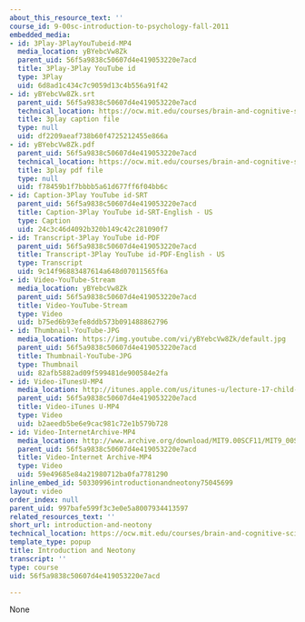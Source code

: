 ```yaml
---
about_this_resource_text: ''
course_id: 9-00sc-introduction-to-psychology-fall-2011
embedded_media:
- id: 3Play-3PlayYouTubeid-MP4
  media_location: yBYebcVw8Zk
  parent_uid: 56f5a9838c50607d4e419053220e7acd
  title: 3Play-3Play YouTube id
  type: 3Play
  uid: 6d8ad1c434c7c9059d13c4b556a91f42
- id: yBYebcVw8Zk.srt
  parent_uid: 56f5a9838c50607d4e419053220e7acd
  technical_location: https://ocw.mit.edu/courses/brain-and-cognitive-sciences/9-00sc-introduction-to-psychology-fall-2011/child-development/introduction-and-neotony/yBYebcVw8Zk.srt
  title: 3play caption file
  type: null
  uid: df2209aeaf738b60f4725212455e866a
- id: yBYebcVw8Zk.pdf
  parent_uid: 56f5a9838c50607d4e419053220e7acd
  technical_location: https://ocw.mit.edu/courses/brain-and-cognitive-sciences/9-00sc-introduction-to-psychology-fall-2011/child-development/introduction-and-neotony/yBYebcVw8Zk.pdf
  title: 3play pdf file
  type: null
  uid: f78459b1f7bbbb5a61d677ff6f04bb6c
- id: Caption-3Play YouTube id-SRT
  parent_uid: 56f5a9838c50607d4e419053220e7acd
  title: Caption-3Play YouTube id-SRT-English - US
  type: Caption
  uid: 24c3c46d4092b320b149c42c281090f7
- id: Transcript-3Play YouTube id-PDF
  parent_uid: 56f5a9838c50607d4e419053220e7acd
  title: Transcript-3Play YouTube id-PDF-English - US
  type: Transcript
  uid: 9c14f96883487614a648d07011565f6a
- id: Video-YouTube-Stream
  media_location: yBYebcVw8Zk
  parent_uid: 56f5a9838c50607d4e419053220e7acd
  title: Video-YouTube-Stream
  type: Video
  uid: b75ed6b93efe8ddb573b091488862796
- id: Thumbnail-YouTube-JPG
  media_location: https://img.youtube.com/vi/yBYebcVw8Zk/default.jpg
  parent_uid: 56f5a9838c50607d4e419053220e7acd
  title: Thumbnail-YouTube-JPG
  type: Thumbnail
  uid: 82afb5882ad09f599481de900584e2fa
- id: Video-iTunesU-MP4
  media_location: http://itunes.apple.com/us/itunes-u/lecture-17-child-development/id501335817?i=111273994
  parent_uid: 56f5a9838c50607d4e419053220e7acd
  title: Video-iTunes U-MP4
  type: Video
  uid: b2aeedb5be6e9cac981c72e1b579b728
- id: Video-InternetArchive-MP4
  media_location: http://www.archive.org/download/MIT9.00SCF11/MIT9_00SCF11_lec17_300k.mp4
  parent_uid: 56f5a9838c50607d4e419053220e7acd
  title: Video-Internet Archive-MP4
  type: Video
  uid: 59e49685e84a21980712ba0fa7781290
inline_embed_id: 50330996introductionandneotony75045699
layout: video
order_index: null
parent_uid: 997bafe599f3c3e0e5a8007934413597
related_resources_text: ''
short_url: introduction-and-neotony
technical_location: https://ocw.mit.edu/courses/brain-and-cognitive-sciences/9-00sc-introduction-to-psychology-fall-2011/child-development/introduction-and-neotony
template_type: popup
title: Introduction and Neotony
transcript: ''
type: course
uid: 56f5a9838c50607d4e419053220e7acd

---
```

None